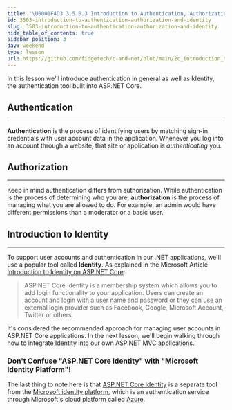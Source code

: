 ```yaml
---
title: "\U0001F4D3 3.5.0.3 Introduction to Authentication, Authorization, and Identity"
id: 3503-introduction-to-authentication-authorization-and-identity
slug: 3503-introduction-to-authentication-authorization-and-identity
hide_table_of_contents: true
sidebar_position: 3
day: weekend
type: lesson
url: https://github.com/fidgetech/c-and-net/blob/main/2c_introduction_to_authentication_and_identity.md
---
```


In this lesson we'll introduce authentication in general as well as Identity, the authentication tool built into ASP.NET Core.

## Authentication
---

**Authentication** is the process of identifying users by matching sign-in credentials with user account data in the application. Whenever you log into an account through a website, that site or application is _authenticating_ you.

## Authorization
---

Keep in mind authentication differs from authorization. While authentication is the process of determining who you are, **authorization** is the process of managing what you are allowed to do. For example, an admin would have different permissions than a moderator or a basic user.

## Introduction to Identity
---

To support user accounts and authentication in our .NET applications, we'll use a popular tool called **Identity**. As explained in the Microsoft Article [Introduction to Identity on ASP.NET Core](https://docs.microsoft.com/en-us/aspnet/core/security/authentication/identity?tabs=visual-studio-code&view=aspnetcore-6.0):

> ASP.NET Core Identity is a membership system which allows you to add login functionality to your application. Users can create an account and login with a user name and password or they can use an external login provider such as Facebook, Google, Microsoft Account, Twitter or others.

It's considered the recommended approach for managing user accounts in ASP.NET Core applications. In the next lesson, we'll begin walking through how to integrate Identity into our own ASP.NET MVC applications.

### Don't Confuse "ASP.NET Core Identity" with "Microsoft Identity Platform"!

The last thing to note here is that [ASP.NET Core Identity](https://learn.microsoft.com/en-us/aspnet/core/security/authentication/identity?tabs=visual-studio-code&view=aspnetcore-6.0) is a separate tool from the [Microsoft identity platform](https://learn.microsoft.com/en-us/azure/active-directory/develop/), which is an authentication service through Microsoft's cloud platform called [Azure](https://azure.microsoft.com/en-us/resources/cloud-computing-dictionary/what-is-azure/).

